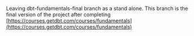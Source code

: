 Leaving dbt-fundamentals-final branch as a stand alone. 
This branch is the final version of the project after completing
[https://courses.getdbt.com/courses/fundamentals](https://courses.getdbt.com/courses/fundamentals)